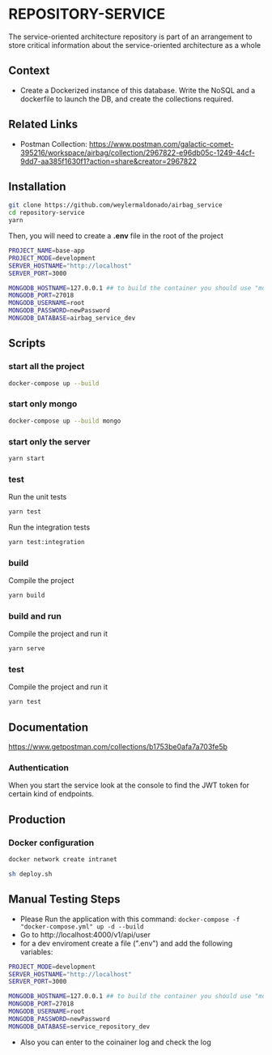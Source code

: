 # REPOSITORY-SERVICE

The service-oriented architecture repository is part of an arrangement to store critical information about the service-oriented architecture as a whole

## Context

- Create a Dockerized instance of this database. Write the NoSQL and a dockerfile to launch the DB, and create the collections required.

## Related Links

- Postman Collection: https://www.postman.com/galactic-comet-395216/workspace/airbag/collection/2967822-e96db05c-1249-44cf-9dd7-aa385f1630f1?action=share&creator=2967822

## Installation

```bash
git clone https://github.com/weylermaldonado/airbag_service
cd repository-service
yarn
```

Then, you will need to create a **.env** file in the root of the project

```bash
PROJECT_NAME=base-app
PROJECT_MODE=development
SERVER_HOSTNAME="http://localhost"
SERVER_PORT=3000

MONGODB_HOSTNAME=127.0.0.1 ## to build the container you should use "mongo" insted of 127...
MONGODB_PORT=27018
MONGODB_USERNAME=root
MONGODB_PASSWORD=newPassword
MONGODB_DATABASE=airbag_service_dev
```

## Scripts

### start all the project

```bash
docker-compose up --build
```

### start only mongo

```bash
docker-compose up --build mongo
```

### start only the server

```bash
yarn start
```

### test

Run the unit tests

```bash
yarn test
```

Run the integration tests

```bash
yarn test:integration
```

### build

Compile the project

```bash
yarn build
```

### build and run

Compile the project and run it

```bash
yarn serve
```

### test

Compile the project and run it

```bash
yarn test
```

## Documentation

https://www.getpostman.com/collections/b1753be0afa7a703fe5b

### Authentication

When you start the service look at the console to find the JWT token for certain kind of endpoints.

## Production

### Docker configuration

```bash
docker network create intranet

sh deploy.sh
```

## Manual Testing Steps

- Please Run the application with this command: `docker-compose -f "docker-compose.yml" up -d --build`
- Go to http://localhost:4000/v1/api/user
- for a dev enviroment create a file (".env") and add the following variables:

```bash PROJECT_NAME=base-app
PROJECT_MODE=development
SERVER_HOSTNAME="http://localhost"
SERVER_PORT=3000

MONGODB_HOSTNAME=127.0.0.1 ## to build the container you should use "mongo" insted of 127...
MONGODB_PORT=27018
MONGODB_USERNAME=root
MONGODB_PASSWORD=newPassword
MONGODB_DATABASE=service_repository_dev
```

- Also you can enter to the coinainer log and check the log
